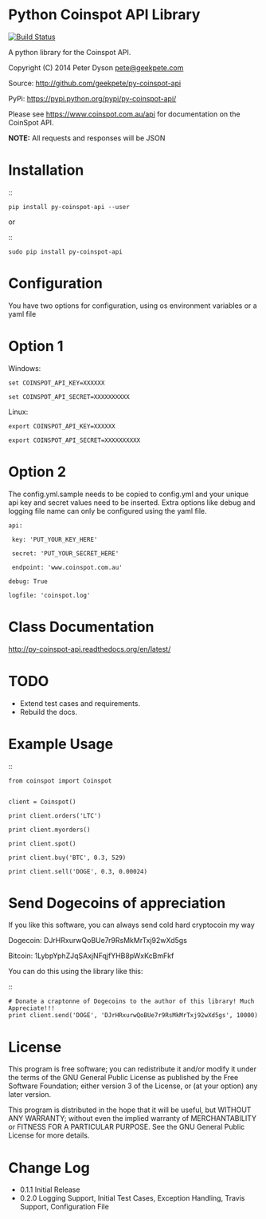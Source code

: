 Python Coinspot API Library
===========================

[![Build Status](https://travis-ci.org/monk-ee/py-coinspot-api.png?branch=master)](https://travis-ci.org/monk-ee/py-coinspot-api)


A python library for the Coinspot API.


Copyright (C) 2014 Peter Dyson pete@geekpete.com

Source: http://github.com/geekpete/py-coinspot-api

PyPi: https://pypi.python.org/pypi/py-coinspot-api/

Please see https://www.coinspot.com.au/api for documentation on the
CoinSpot API.

**NOTE:** All requests and responses will be JSON

Installation
============

::

    pip install py-coinspot-api --user


or

::

    sudo pip install py-coinspot-api


Configuration
=============
You have two options for configuration, using os environment variables or a yaml file


Option 1
========

Windows:

    set COINSPOT_API_KEY=XXXXXX
    
    set COINSPOT_API_SECRET=XXXXXXXXXX

Linux:

    export COINSPOT_API_KEY=XXXXXX

    export COINSPOT_API_SECRET=XXXXXXXXXX



Option 2
========

The config.yml.sample needs to be copied to config.yml and your unique api key and secret values need to be inserted.
Extra options like debug and logging file name can only be configured using the yaml file.

    api:

     key: 'PUT_YOUR_KEY_HERE'

     secret: 'PUT_YOUR_SECRET_HERE'

     endpoint: 'www.coinspot.com.au'

    debug: True
    
    logfile: 'coinspot.log'
    


Class Documentation
===================

http://py-coinspot-api.readthedocs.org/en/latest/

TODO
====

-  Extend test cases and requirements.
-  Rebuild the docs.


Example Usage
=============

::

    from coinspot import Coinspot


    client = Coinspot()

    print client.orders('LTC')

    print client.myorders()

    print client.spot()

    print client.buy('BTC', 0.3, 529)

    print client.sell('DOGE', 0.3, 0.00024)


Send Dogecoins of appreciation
==============================

If you like this software, you can always send cold hard cryptocoin my way

Dogecoin: DJrHRxurwQoBUe7r9RsMkMrTxj92wXd5gs

Bitcoin: 1LybpYphZJqSAxjNFqjfYHB8pWxKcBmFkf

You can do this using the library like this:

::

    # Donate a craptonne of Dogecoins to the author of this library! Much Appreciate!!!
    print client.send('DOGE', 'DJrHRxurwQoBUe7r9RsMkMrTxj92wXd5gs', 10000)


License
=======

This program is free software; you can redistribute it and/or modify it
under the terms of the GNU General Public License as published by the
Free Software Foundation; either version 3 of the License, or (at your
option) any later version.

This program is distributed in the hope that it will be useful, but
WITHOUT ANY WARRANTY; without even the implied warranty of
MERCHANTABILITY or FITNESS FOR A PARTICULAR PURPOSE. See the GNU General
Public License for more details.


Change Log
==========

-    0.1.1 Initial Release
-    0.2.0 Logging Support, Initial Test Cases, Exception Handling, Travis Support, Configuration File